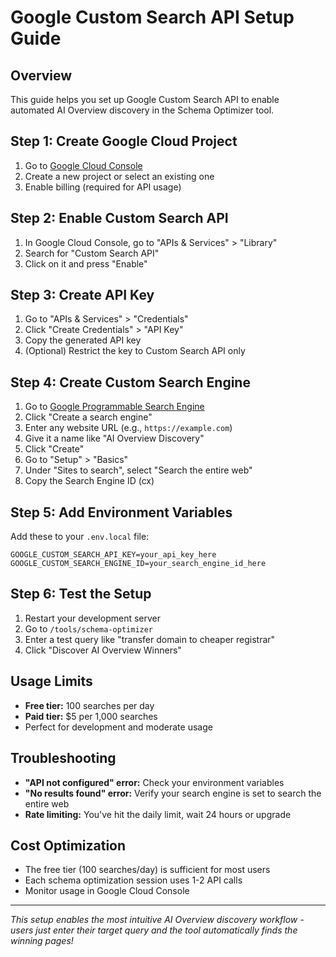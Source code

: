 # Google Custom Search API Setup Guide

## Overview
This guide helps you set up Google Custom Search API to enable automated AI Overview discovery in the Schema Optimizer tool.

## Step 1: Create Google Cloud Project
1. Go to [Google Cloud Console](https://console.cloud.google.com/)
2. Create a new project or select an existing one
3. Enable billing (required for API usage)

## Step 2: Enable Custom Search API
1. In Google Cloud Console, go to "APIs & Services" > "Library"
2. Search for "Custom Search API"
3. Click on it and press "Enable"

## Step 3: Create API Key
1. Go to "APIs & Services" > "Credentials"
2. Click "Create Credentials" > "API Key"
3. Copy the generated API key
4. (Optional) Restrict the key to Custom Search API only

## Step 4: Create Custom Search Engine
1. Go to [Google Programmable Search Engine](https://programmablesearchengine.google.com/)
2. Click "Create a search engine"
3. Enter any website URL (e.g., `https://example.com`)
4. Give it a name like "AI Overview Discovery"
5. Click "Create"
6. Go to "Setup" > "Basics"
7. Under "Sites to search", select "Search the entire web"
8. Copy the Search Engine ID (cx)

## Step 5: Add Environment Variables
Add these to your `.env.local` file:

```env
GOOGLE_CUSTOM_SEARCH_API_KEY=your_api_key_here
GOOGLE_CUSTOM_SEARCH_ENGINE_ID=your_search_engine_id_here
```

## Step 6: Test the Setup
1. Restart your development server
2. Go to `/tools/schema-optimizer`
3. Enter a test query like "transfer domain to cheaper registrar"
4. Click "Discover AI Overview Winners"

## Usage Limits
- **Free tier:** 100 searches per day
- **Paid tier:** $5 per 1,000 searches
- Perfect for development and moderate usage

## Troubleshooting
- **"API not configured" error:** Check your environment variables
- **"No results found" error:** Verify your search engine is set to search the entire web
- **Rate limiting:** You've hit the daily limit, wait 24 hours or upgrade

## Cost Optimization
- The free tier (100 searches/day) is sufficient for most users
- Each schema optimization session uses 1-2 API calls
- Monitor usage in Google Cloud Console

---

*This setup enables the most intuitive AI Overview discovery workflow - users just enter their target query and the tool automatically finds the winning pages!* 